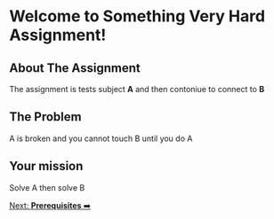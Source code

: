 # Welcome to Something Very Hard Assignment!

## About The Assignment

The assignment is tests subject **A** and then contoniue to connect to **B**

## The Problem
A is broken and you cannot touch B until you do A

## Your mission
Solve A then solve B

[Next: **Prerequisites** ➡️](prerequisites.md)
